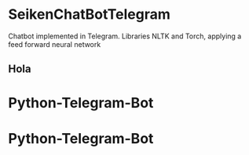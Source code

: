 # SeikenChatBotTelegram
Chatbot implemented in Telegram. Libraries NLTK and Torch, applying a feed forward neural network

## Hola
# Python-Telegram-Bot
# Python-Telegram-Bot
